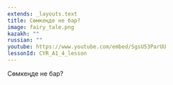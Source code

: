 ```yaml
---
extends: _layouts.text
title: Cөмкеңде не бар?
image: fairy_tale.png
kazakh: ""
russian: ""
youtube: https://www.youtube.com/embed/SgsU53ParUU
lessonId: CYR_A1_4_lesson
---
```

Cөмкеңде не бар?